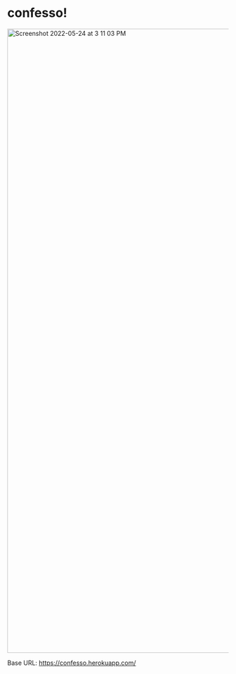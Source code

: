 # confesso!

<img width="1418" alt="Screenshot 2022-05-24 at 3 11 03 PM" src="https://user-images.githubusercontent.com/83230804/170001908-08997826-26da-40db-b11f-d8703b5e3f1c.png">


Base URL: https://confesso.herokuapp.com/
